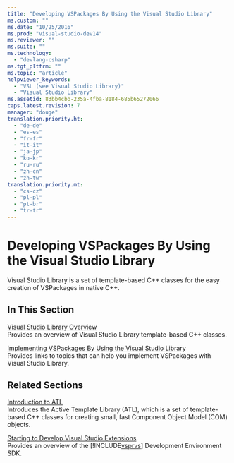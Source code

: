 ```yaml
---
title: "Developing VSPackages By Using the Visual Studio Library"
ms.custom: ""
ms.date: "10/25/2016"
ms.prod: "visual-studio-dev14"
ms.reviewer: ""
ms.suite: ""
ms.technology: 
  - "devlang-csharp"
ms.tgt_pltfrm: ""
ms.topic: "article"
helpviewer_keywords: 
  - "VSL (see Visual Studio Library)"
  - "Visual Studio Library"
ms.assetid: 83bb4cbb-235a-4fba-8184-685b65272066
caps.latest.revision: 7
manager: "douge"
translation.priority.ht: 
  - "de-de"
  - "es-es"
  - "fr-fr"
  - "it-it"
  - "ja-jp"
  - "ko-kr"
  - "ru-ru"
  - "zh-cn"
  - "zh-tw"
translation.priority.mt: 
  - "cs-cz"
  - "pl-pl"
  - "pt-br"
  - "tr-tr"
---
```

# Developing VSPackages By Using the Visual Studio Library
Visual Studio Library is a set of template-based C++ classes for the easy creation of VSPackages in native C++.  
  
## In This Section  
 [Visual Studio Library Overview](../misc/visual-studio-library-overview.md)  
 Provides an overview of Visual Studio Library template-based C++ classes.  
  
 [Implementing VSPackages By Using the Visual Studio Library](../misc/implementing-vspackages-by-using-the-visual-studio-library.md)  
 Provides links to topics that can help you implement VSPackages with Visual Studio Library.  
  
## Related Sections  
 [Introduction to ATL](../Topic/Introduction%20to%20ATL.md)  
 Introduces the Active Template Library (ATL), which is a set of template-based C++ classes for creating small, fast Component Object Model (COM) objects.  
  
 [Starting to Develop Visual Studio Extensions](../extensibility/starting-to-develop-visual-studio-extensions.md)  
 Provides an overview of the [!INCLUDE[vsprvs](../code-quality/includes/vsprvs_md.md)] Development Environment SDK.